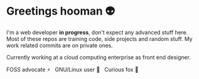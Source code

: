 # Greetings hooman 👽

I'm a web developer **in progress**, don't expect any advanced stuff here. Most of these repos are training code, side projects and random stuff. My work related commits are on private ones.

Currently working at a cloud computing enterprise as front end designer.

FOSS advocate ⚡️ &nbsp;
GNU/Linux user 🐧 &nbsp;
Curious fox 🦊